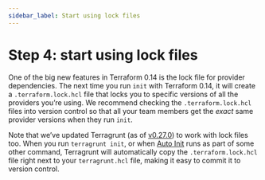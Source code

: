 ```yaml
---
sidebar_label: Start using lock files
---
```


# Step 4: start using lock files

One of the big new features in Terraform 0.14 is the lock file for provider dependencies. The next time you run `init`
with Terraform 0.14, it will create a `.terraform.lock.hcl` file that locks you to specific versions of all the
providers you’re using. We recommend checking the `.terraform.lock.hcl` files into version control so that all your
team members get the _exact_ same provider versions when they run `init`.

Note that we’ve updated Terragrunt (as of [v0.27.0](https://github.com/gruntwork-io/terragrunt/releases/tag/v0.27.0)) to
work with lock files too. When you run `terragrunt init`, or when
[Auto Init](https://terragrunt.gruntwork.io/docs/features/auto-init/) runs as part of some other command, Terragrunt will
automatically copy the `.terraform.lock.hcl` file right next to your `terragrunt.hcl` file, making it easy to commit it
to version control.
